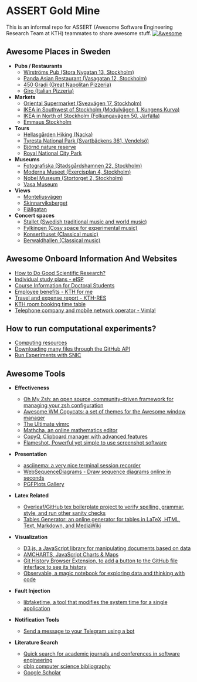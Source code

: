 # ASSERT Gold Mine
This is an informal repo for ASSERT (Awesome Software Engineering Research Team at KTH) teammates to share awesome stuff. [![Awesome](https://cdn.rawgit.com/sindresorhus/awesome/d7305f38d29fed78fa85652e3a63e154dd8e8829/media/badge.svg)](https://github.com/sindresorhus/awesome)

## Awesome Places in Sweden

- **Pubs / Restaurants**  
  - [Wirströms Pub (Stora Nygatan 13, Stockholm)](https://goo.gl/maps/McA4gtR1VzsWoQxM7)  
  - [Panda Asian Restaurant (Vasagatan 12, Stockholm)](https://goo.gl/maps/vnDAGXa9TcKDJbvo9)  
  - [450 Gradi (Great Napolitan Pizzeria)](https://goo.gl/maps/CFoSTT3Rrc3gEeSS8)  
  - [Giro (Italian Pizzeria)](https://goo.gl/maps/beFPJbHChKAgZxtk9)  
- **Markets**  
  - [Oriental Supermarket (Sveavägen 17, Stockholm)](https://goo.gl/maps/zxeGxJAbT9TVY4sMA)  
  - [IKEA in Southwest of Stockholm (Modulvägen 1, Kungens Kurva)](https://goo.gl/maps/DNLU52iap12hnmze8)  
  - [IKEA in North of Stockholm (Folkungavägen 50, Järfälla)](https://goo.gl/maps/rEGtty5nqCzRAg9M9)
  - [Emmaus Stockholm](https://goo.gl/maps/1kK6UqBLQL1fbAEm9)
- **Tours**  
  - [Hellasgården Hiking (Nacka)](https://goo.gl/maps/fFJC2z4Q2t5LZES17)  
  - [Tyresta National Park (Svartbäckens 361, Vendelsö)](https://goo.gl/maps/249QELkPHmG4TisF6)
  - [Björnö nature reserve](https://goo.gl/maps/rxFxtTrSocP7um8U7)
  - [Royal National City Park](https://goo.gl/maps/uVsu1BqfqfmA2wJv9)
- **Museums**  
  - [Fotografiska (Stadsgårdshamnen 22, Stockholm)](https://goo.gl/maps/cfbdAh1LhbxgnSTA6)  
  - [Moderna Museet (Exercisplan 4, Stockholm)](https://goo.gl/maps/aZ2xWBPLidsSyGrF9)  
  - [Nobel Museum (Stortorget 2, Stockholm)](https://goo.gl/maps/5f59VnD5aVTPKGcu9)
  - [Vasa Museum](https://www.vasamuseet.se/en)
- **Views**
  - [Monteliusvägen](https://goo.gl/maps/FyWLr49FCxiRpvdQ9)
  - [Skinnarviksberget](https://goo.gl/maps/cyQ5cjnai5JUrzP67)
  - [Fjällgatan](https://goo.gl/maps/LX1f3KVeMJadieCy5)
- **Concert spaces**
  - [Stallet (Swedish traditional music and world music)](https://stallet.st/en/)
  - [Fylkingen (Cosy space for experimental music)](https://fylkingen.se/)
  - [Konserthuset (Classical music)](https://www.konserthuset.se/en)
  - [Berwaldhallen (Classical music)](https://www.berwaldhallen.se/en/)

## Awesome Onboard Information And Websites

- [How to Do Good Scientific Research?](https://www.monperrus.net/martin/research-skills)  
- [Individual study plans - eISP](https://eisp.sys.kth.se/)  
- [Course Information for Doctoral Students](docs/course-information.md)
- [Employee benefits - KTH for me](https://intra.kth.se/en/anstallning/anstallningsvillkor/personalformaner-kth-for-mig-1.365793)  
- [Travel and expense report - KTH-RES](https://kth.ebuilder.se)  
- [KTH room booking time table](https://cloud.timeedit.net/kth/web/public01/)
- [Telephone company and mobile network operator - Vimla!](https://vimla.se/?202001280842527775)

## How to run computational experiments?

- [Computing resources](docs/compute.md)
- [Downloading many files through the GitHub API](docs/workaround-github-api.md)
- [Run Experiments with SNIC](docs/snic-run-experiments.md)

## Awesome Tools

- **Effectiveness**  
  - [Oh My Zsh: an open source, community-driven framework for managing your zsh configuration](https://github.com/robbyrussell/oh-my-zsh)  
  - [Awesome WM Copycats: a set of themes for the Awesome window manager](https://github.com/lcpz/awesome-copycats)  
  - [The Ultimate vimrc](https://github.com/amix/vimrc)
  - [Mathcha, an online mathematics editor](https://www.mathcha.io/)
  - [CopyQ, Clipboard manager with advanced features](https://github.com/hluk/CopyQ)
  - [Flameshot, Powerful yet simple to use screenshot software](https://github.com/flameshot-org/flameshot)
- **Presentation**  
  - [asciinema: a very nice terminal session recorder](https://github.com/asciinema/asciinema)  
  - [WebSequenceDiagrams - Draw sequence diagrams online in seconds](https://www.websequencediagrams.com/)  
  - [PGFPlots Gallery](http://pgfplots.sourceforge.net/gallery.html)  
- **Latex Related**
  - [Overleaf/GitHub tex boilerplate project to verify spelling, grammar, style, and run other sanity checks](https://github.com/Jacarte/autocheck-latex-boilerplate)  
  - [Tables Generator: an online generator for tables in LaTeX, HTML, Text, Markdown, and MediaWiki](https://www.tablesgenerator.com/)  
- **Visualization**  
  - [D3.js, a JavaScript library for manipulating documents based on data](https://d3js.org/)  
  - [AMCHARTS, JavaScript Charts & Maps](https://www.amcharts.com/)  
  - [Git History Browser Extension, to add a button to the GitHub file interface to see its history](https://github.com/LuisReinoso/git-history-browser-extension)  
  - [Observable, a magic notebook for exploring data and thinking with code](https://observablehq.com/)
- **Fault Injection**  
  - [libfaketime, a tool that modifies the system time for a single application](https://github.com/wolfcw/libfaketime)
  
- **Notification Tools**
  - [Send a message to your Telegram using a bot](https://solvit.io/0f9c61a)
  
- **Literature Search**
  - [Quick search for academic journals and conferences in software engineering](https://www.monperrus.net/martin/se-search.html)
  - [dblp computer science bibliography](https://dblp.org/)
  - [Google Scholar](https://scholar.google.com/)
  
  
